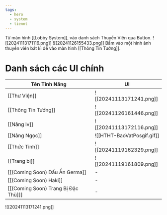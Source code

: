 ```yaml
---
tags:
  - hero
  - system
  - tiennt
---
```

Từ màn hình [[Lobby System]], vào danh sách Thuyền Viên qua Button.
![[20241113171116.png]]
![[20241126155433.png]]
Bấm vào một hình ảnh thuyền viên bất kì để vào màn hình [[Thông Tin Tướng]].
# Danh sách các UI chính

| Tên Tính Năng                       | UI                         |
| ----------------------------------- | -------------------------- |
| [[Thư Viện]]                        | ![[20241113171241.png]]    |
| [[Thông Tin Tướng]]                 | ![[20241126161446.png]]    |
| [[Nâng lv]]                         | ![[20241113172116.png]]    |
| [[Nâng Ngọc]]                       | ![[HTHT-BaoVatPosgif.gif]] |
| [[Thức Tỉnh]]                       | ![[20241119162329.png]]    |
| [[Trang bị]]                        | ![[20241119161809.png]]    |
| [[(Coming Soon) Dấu Ấn Germa]]      | -                          |
| [[(Coming Soon) Haki]]              | -                          |
| [[(Coming Soon) Trang Bị Đặc Thù]]] | -                          |


![[20241113171241.png]]

